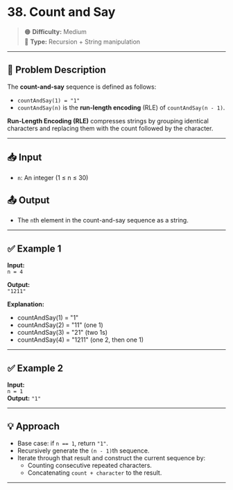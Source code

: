 # 38. Count and Say

> 🟠 **Difficulty:** Medium  
> 🔁 **Type:** Recursion + String manipulation

---

## 🧩 Problem Description

The **count-and-say** sequence is defined as follows:

- `countAndSay(1) = "1"`
- `countAndSay(n)` is the **run-length encoding** (RLE) of `countAndSay(n - 1)`.

**Run-Length Encoding (RLE)** compresses strings by grouping identical characters and replacing them with the count followed by the character.

---

## 📥 Input

- `n`: An integer (1 ≤ n ≤ 30)

## 📤 Output

- The `n`th element in the count-and-say sequence as a string.

---

## ✅ Example 1

**Input:**  
`n = 4`

**Output:**  
`"1211"`

**Explanation:**  
- countAndSay(1) = "1"  
- countAndSay(2) = "11" (one 1)  
- countAndSay(3) = "21" (two 1s)  
- countAndSay(4) = "1211" (one 2, then one 1)

---

## ✅ Example 2

**Input:**  
`n = 1`  
**Output:** `"1"`

---

## 💡 Approach

- Base case: if `n == 1`, return `"1"`.
- Recursively generate the `(n - 1)`th sequence.
- Iterate through that result and construct the current sequence by:
  - Counting consecutive repeated characters.
  - Concatenating `count + character` to the result.

---
